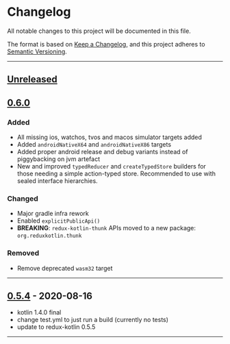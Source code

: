 # Changelog

All notable changes to this project will be documented in this file.

The format is based on [Keep a Changelog](https://keepachangelog.com/en/1.0.0/),
and this project adheres to [Semantic Versioning](https://semver.org/spec/v2.0.0.html).

---

## [Unreleased]

## [0.6.0]

### Added

- All missing ios, watchos, tvos and macos simulator targets added
- Added `androidNativeX64` and `androidNativeX86` targets
- Added proper android release and debug variants instead of piggybacking on jvm artefact
- New and improved `typedReducer` and `createTypedStore` builders for those needing a simple
  action-typed store.
  Recommended to use with sealed interface hierarchies.

### Changed

- Major gradle infra rework
- Enabled `explicitPublicApi()`
- **BREAKING**: `redux-kotlin-thunk` APIs moved to a new package: `org.reduxkotlin.thunk`

### Removed

- Remove deprecated `wasm32` target

---

## [0.5.4] - 2020-08-16

- kotlin 1.4.0 final
- change test.yml to just run a build (currently no tests)
- update to redux-kotlin 0.5.5

---

[Unreleased]: https://github.com/reduxkotlin/redux-kotlin-thunk/compare/0.6.0...HEAD

[0.6.0]: https://github.com/reduxkotlin/redux-kotlin-thunk/compare/v0.5.5...0.6.0

[0.5.5]: https://github.com/reduxkotlin/redux-kotlin-thunk/compare/v0.5.4...v0.5.5

[0.5.4]: https://github.com/reduxkotlin/redux-kotlin-thunk/releases/tag/v0.5.4
